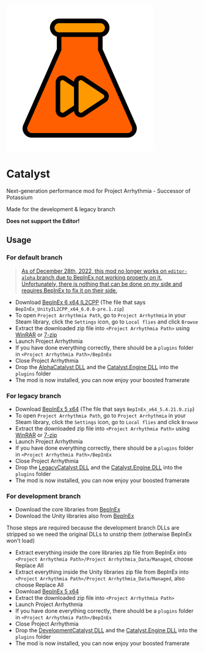 ![Logo](logo.png)

# Catalyst

 Next-generation performance mod for Project Arrhythmia - Successor of Potassium
 
 Made for the development & legacy branch
 
 **Does not support the Editor!**
 
 ## Usage
 
### For default branch

> [As of December 28th, 2022, this mod no longer works on `editor-alpha` branch due to BepInEx not working properly on it. Unfortunately, there is nothing that can be done on my side and requires BepInEx to fix it on their side.](https://github.com/BepInEx/BepInEx/issues/536)

- Download [BepInEx 6 x64 IL2CPP](https://github.com/BepInEx/BepInEx/releases/tag/v6.0.0-pre.1) (The file that says `BepInEx_UnityIL2CPP_x64_6.0.0-pre.1.zip`)
- To open `Project Arrhythmia Path`, go to `Project Arrhythmia` in your Steam library, click the `Settings` icon, go to `Local flies` and click `Browse`
- Extract the downloaded zip file into `<Project Arrhythmia Path>` using [WinRAR](https://www.rarlab.com/) or [7-zip](https://www.7-zip.org/)
- Launch Project Arrhythmia
- If you have done everything correctly, there should be a `plugins` folder in `<Project Arrhythmia Path>/BepInEx`
- Close Project Arrhythmia
- Drop the [AlphaCatalyst DLL](https://github.com/Reimnop/Catalyst/releases) and the [Catalyst.Engine DLL](https://github.com/Reimnop/Catalyst/releases) into the `plugins` folder
- The mod is now installed, you can now enjoy your boosted framerate

### For legacy branch

- Download [BepInEx 5 x64](https://github.com/BepInEx/BepInEx/releases/tag/v5.4.21) (The file that says `BepInEx_x64_5.4.21.0.zip`)
- To open `Project Arrhythmia Path`, go to `Project Arrhythmia` in your Steam library, click the `Settings` icon, go to `Local flies` and click `Browse`
- Extract the downloaded zip file into `<Project Arrhythmia Path>` using [WinRAR](https://www.rarlab.com/) or [7-zip](https://www.7-zip.org/)
- Launch Project Arrhythmia
- If you have done everything correctly, there should be a `plugins` folder in `<Project Arrhythmia Path>/BepInEx`
- Close Project Arrhythmia
- Drop the [LegacyCatalyst DLL](https://github.com/Reimnop/Catalyst/releases) and the [Catalyst.Engine DLL](https://github.com/Reimnop/Catalyst/releases) into the `plugins` folder
- The mod is now installed, you can now enjoy your boosted framerate
 
 ### For development branch
 
- Download the core libraries from [BepInEx](https://unity.bepinex.dev/corlibs/2019.3.12.zip)
- Download the Unity libraries also from [BepInEx](https://unity.bepinex.dev/libraries/2019.3.12.zip)

Those steps are required because the development branch DLLs are stripped so we need the original DLLs to unstrip them (otherwise BepInEx won't load)

- Extract everything inside the core libraries zip file from BepInEx into `<Project Arrhythmia Path>/Project Arrhythmia_Data/Managed`, choose Replace All
- Extract everything inside the Unity libraries zip file from BepInEx into `<Project Arrhythmia Path>/Project Arrhythmia_Data/Managed`, also choose Replace All
- Download [BepInEx 5 x64](https://github.com/BepInEx/BepInEx/releases)
- Extract the downloaded zip file into `<Project Arrhythmia Path>`
- Launch Project Arrhythmia
- If you have done everything correctly, there should be a `plugins` folder in `<Project Arrhythmia Path>/BepInEx`
- Close Project Arrhythmia
- Drop the [DevelopmentCatalyst DLL](https://github.com/Reimnop/Catalyst/releases) and the [Catalyst.Engine DLL](https://github.com/Reimnop/Catalyst/releases) into the `plugins` folder
- The mod is now installed, you can now enjoy your boosted framerate
